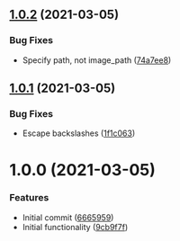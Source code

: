 ## [1.0.2](https://github.com/mongodb-ansible-roles/ansible-role-orca/compare/v1.0.1...v1.0.2) (2021-03-05)


### Bug Fixes

* Specify path, not image_path ([74a7ee8](https://github.com/mongodb-ansible-roles/ansible-role-orca/commit/74a7ee816da05289ee7d93de930c9da797e0b328))

## [1.0.1](https://github.com/mongodb-ansible-roles/ansible-role-orca/compare/v1.0.0...v1.0.1) (2021-03-05)


### Bug Fixes

* Escape backslashes ([1f1c063](https://github.com/mongodb-ansible-roles/ansible-role-orca/commit/1f1c063dc38f40d0b42702a0a6afb455dde5ed8c))

# 1.0.0 (2021-03-05)


### Features

* Initial commit ([6665959](https://github.com/mongodb-ansible-roles/ansible-role-orca/commit/66659595b2e54d5af413e04ff059ebdb6d1d7c7f))
* Initial functionality ([9cb9f7f](https://github.com/mongodb-ansible-roles/ansible-role-orca/commit/9cb9f7fbace945ba7573f9342eb52d62a95d6cca))
